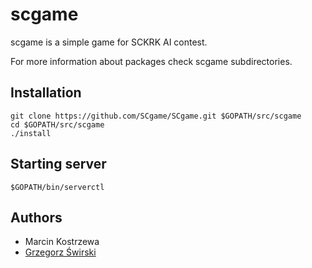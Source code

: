 scgame
======

scgame is a simple game for SCKRK AI contest.

For more information about packages check scgame subdirectories.

Installation
------------

```
git clone https://github.com/SCgame/SCgame.git $GOPATH/src/scgame
cd $GOPATH/src/scgame
./install
```

Starting server
---------------

`$GOPATH/bin/serverctl`

Authors
-------

* Marcin Kostrzewa
* [Grzegorz Świrski](http://swirski.name)
